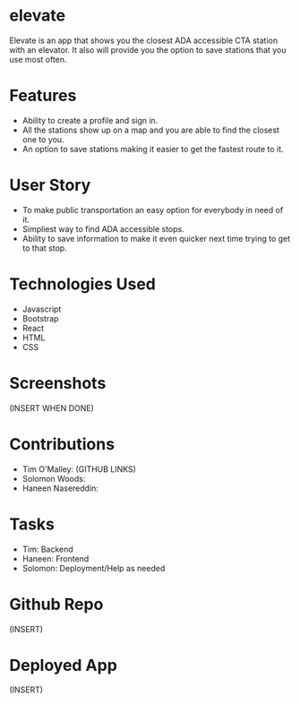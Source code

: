 # elevate

Elevate is an app that shows you the closest ADA accessible CTA station with an elevator. It also will provide you the option to save stations that you use most often.

# Features

- Ability to create a profile and sign in. 
- All the stations show up on a map and you are able to find the closest one to you.
- An option to save stations making it easier to get the fastest route to it.

# User Story

- To make public transportation an easy option for everybody in need of it.
- Simpliest way to find ADA accessible stops.
- Ability to save information to make it even quicker next time trying to get to that stop.

# Technologies Used

- Javascript
- Bootstrap
- React
- HTML
- CSS

# Screenshots

(INSERT WHEN DONE)

# Contributions

- Tim O'Malley: (GITHUB LINKS)
- Solomon Woods:
- Haneen Nasereddin:

# Tasks

- Tim: Backend
- Haneen: Frontend
- Solomon: Deployment/Help as needed

# Github Repo

(INSERT)

# Deployed App

(INSERT)
